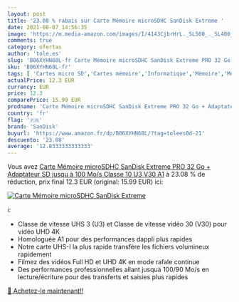 ```yaml
---
layout: post
title: '23.08 % rabais sur Carte Mémoire microSDHC SanDisk Extreme '
date: 2021-08-07 14:56:35
image: 'https://m.media-amazon.com/images/I/4143CjbrHrL._SL500_._SL400_.jpg'
comments: true
category: ofertas
author: 'tole.es'
slug: 'B06XYHN68L-fr Carte Mémoire microSDHC SanDisk Extreme PRO 32 Go +...'
sku: 'B06XYHN68L-fr'
tags: [ 'Cartes micro SD','Cartes mémoire','Informatique','Mémoire','Mémoire externe','sandisk', ]
actualPrice: 12.3 EUR
currency: EUR
price: 12.3
comparePrice: 15.99 EUR
prodname: 'Carte Mémoire microSDHC SanDisk Extreme PRO 32 Go + Adaptateur SD jusqu à 100 Mo/s  Classe 10  U3  V30  A1'
country: 'fr'
flag: '🇫🇷'
brand: 'SanDisk'
buyurl: 'https://www.amazon.fr/dp/B06XYHN68L/?tag=tolees0d-21'
descuento: '23.08'
average: '12.8333333333333'
---
```


Vous avez [Carte Mémoire microSDHC SanDisk Extreme PRO 32 Go + Adaptateur SD jusqu à 100 Mo/s  Classe 10  U3  V30  A1](https://www.amazon.fr/dp/B06XYHN68L/?tag=tolees0d-21)  à  23.08 % de réduction, prix final  12.3 EUR (original: 15.99 EUR) ici:

[![Carte Mémoire microSDHC SanDisk Extreme ](https://m.media-amazon.com/images/I/4143CjbrHrL._SL500_._SL400_.jpg)](https://www.amazon.fr/dp/B06XYHN68L/?tag=tolees0d-21)

ℹ️:

- Classe de vitesse UHS 3 (U3) et Classe de vitesse vidéo 30 (V30) pour vidéo UHD 4K
- Homologuée A1 pour des performances dappli plus rapides
- Notre carte UHS-I la plus rapide transfère les fichiers volumineux rapidement
- Filmez des vidéos Full HD et UHD 4K en mode rafale continue
- Des performances professionnelles allant jusquà 100/90 Mo/s en lecture/écriture pour des transferts et saisies plus rapides

[🛒 Achetez-le maintenant!!](https://www.amazon.fr/dp/B06XYHN68L/?tag=tolees0d-21)
